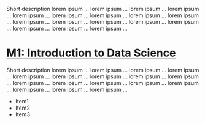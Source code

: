 Short description lorem ipsum ... lorem ipsum ... lorem ipsum ... lorem ipsum ... lorem ipsum ... lorem ipsum ... lorem ipsum ... lorem ipsum ... lorem ipsum ... lorem ipsum ... lorem ipsum ... lorem ipsum ... lorem ipsum ... lorem ipsum ... lorem ipsum ... lorem ipsum ... lorem ipsum ...

# [M1: Introduction to Data Science](https://github.com/SDS-AAU/SDS-master/tree/master/M1)

Short description lorem ipsum ... lorem ipsum ... lorem ipsum ... lorem ipsum ... lorem ipsum ... lorem ipsum ... lorem ipsum ... lorem ipsum ... lorem ipsum ... lorem ipsum ... lorem ipsum ... lorem ipsum ... lorem ipsum ... lorem ipsum ... lorem ipsum ... lorem ipsum ... lorem ipsum ...

* Item1
* Item2
* Item3

<!--- COMMENTED OUT FROM HERE ----------- ONLY UNCOMMENT AFTER UPDATED & TESTED
# [M2: Network Analysis & Natural-Language-Processing](https://github.com/SDS-AAU/SDS-master/tree/master/M2)

Short description lorem ipsum ... lorem ipsum ... lorem ipsum ... lorem ipsum ... lorem ipsum ... lorem ipsum ... lorem ipsum ... lorem ipsum ... lorem ipsum ... lorem ipsum ... lorem ipsum ... lorem ipsum ... lorem ipsum ... lorem ipsum ... lorem ipsum ... lorem ipsum ... lorem ipsum ...

* Item1
* Item2
* Item3

# [M2: Artificial Neural networks & Deep Learning](https://github.com/SDS-AAU/SDS-master/tree/master/M3)

Short description lorem ipsum ... lorem ipsum ... lorem ipsum ... lorem ipsum ... lorem ipsum ... lorem ipsum ... lorem ipsum ... lorem ipsum ... lorem ipsum ... lorem ipsum ... lorem ipsum ... lorem ipsum ... lorem ipsum ... lorem ipsum ... lorem ipsum ... lorem ipsum ... lorem ipsum ...

* Item1
* Item2
* Item3

---------------------------------------->
